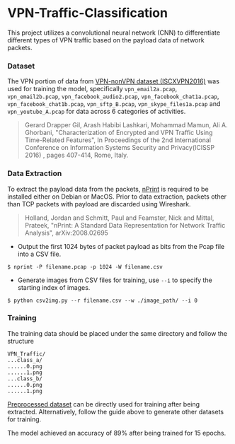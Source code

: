 # VPN-Traffic-Classification

This project utilizes a convolutional neural network (CNN) to differentiate different types of VPN traffic based on the payload data of network packets.

### Dataset

The VPN portion of data from [VPN-nonVPN dataset (ISCXVPN2016)](https://www.unb.ca/cic/datasets/vpn.html) was used for training the model, specifically `vpn_email2a.pcap`, `vpn_email2b.pcap`, `vpn_facebook_audio2.pcap`, `vpn_facebook_chat1a.pcap`, `vpn_facebook_chat1b.pcap`, `vpn_sftp_B.pcap`, `vpn_skype_files1a.pcap` and `vpn_youtube_A.pcap` for data across 6 categories of activities.

>Gerard Drapper Gil, Arash Habibi Lashkari, Mohammad Mamun, Ali A. Ghorbani, "Characterization of Encrypted and VPN Traffic Using Time-Related Features", In Proceedings of the 2nd International Conference on Information Systems Security and Privacy(ICISSP 2016) , pages 407-414, Rome, Italy.

### Data Extraction

To extract the payload data from the packets, [nPrint](https://nprint.github.io/nprint/) is required to be installed either on Debian or MacOS. Prior to data extraction, packets other than TCP packets with payload are discarded using Wireshark.

>Holland, Jordan and Schmitt, Paul and Feamster, Nick and Mittal, Prateek, "nPrint: A Standard Data Representation for Network Traffic Analysis", arXiv:2008.02695

* Output the first 1024 bytes of packet payload as bits from the Pcap file into a CSV file.
```
$ nprint -P filename.pcap -p 1024 -W filename.csv
```

* Generate images from CSV files for training, use `--i` to specify the starting index of images.
```
$ python csv2img.py --r filename.csv --w ./image_path/ --i 0
```

### Training

The training data should be placed under the same directory and follow the structure
```
VPN_Traffic/
...class_a/
......0.png
......1.png
...class_b/
......0.png
......1.png
```

[Preprocessed dataset](https://drive.google.com/drive/folders/1uIf0KGBn1aBV3BhQOrMi3DAdQHFzFKzc?usp=sharing) can be directly used for training after being extracted. Alternatively, follow the guide above to generate other datasets for training.

The model achieved an accuracy of 89% after being trained for 15 epochs.
